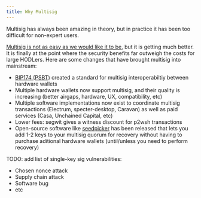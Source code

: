 ```yaml
---
title: Why Multisig
---
```


Multisig has always been amazing in theory, but in practice it has been too difficult for non-expert users.

[Multisig is not as easy as we would like it to be](https://medium.com/shiftcrypto/the-pitfalls-of-multisig-when-using-hardware-wallets-9b0e98e4c19c), but it is getting much better.
It is finally at the point where the security benefits far outweigh the costs for large HODLers.
Here are some changes that have brought multisig into mainstream:
* [BIP174 (PSBT)](https://github.com/bitcoin/bips/blob/master/bip-0174.mediawiki) created a standard for multisig interoperabiltiy between hardware wallets
* Multiple hardware wallets now support multisig, and their quality is increasing (better airgaps, hardware, UX, compatibility, etc)
* Multiple software implementations now exist to coordinate multisig transactions (Electrum, specter-desktop, Caravan) as well as paid services (Casa, Unchained Capital, etc)
* Lower fees: segwit gives a witness discount for p2wsh transactions
* Open-source software like [seedpicker](http://seedpicker.net/) has been released that lets you add 1-2 keys to your multisig quorum for recovery without having to purchase aditional hardware wallets (until/unless you need to perform recovery)

TODO: add list of single-key sig vulnerabilities:
* Chosen nonce attack
* Supply chain attack
* Software bug
* etc
